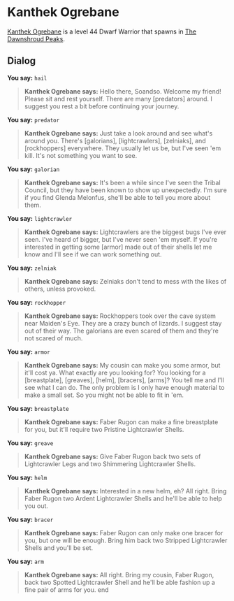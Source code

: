# Kanthek Ogrebane



[Kanthek Ogrebane](/npc/174089) is a level 44 Dwarf Warrior that spawns in [The Dawnshroud Peaks](/zone/174).



## Dialog

**You say:** `hail`



>**Kanthek Ogrebane says:** Hello there, Soandso. Welcome my friend! Please sit and rest yourself. There are many [predators] around. I suggest you rest a bit before continuing your journey.

**You say:** `predator`



>**Kanthek Ogrebane says:** Just take a look around and see what's around you. There's [galorians], [lightcrawlers], [zelniaks], and [rockhoppers] everywhere. They usually let us be, but I've seen 'em kill. It's not something you want to see.

**You say:** `galorian`



>**Kanthek Ogrebane says:** It's been a while since I've seen the Tribal Council, but they have been known to show up unexpectedly. I'm sure if you find Glenda Melonfus, she'll be able to tell you more about them.

**You say:** `lightcrawler`



>**Kanthek Ogrebane says:** Lightcrawlers are the biggest bugs I've ever seen. I've heard of bigger, but I've never seen 'em myself. If you're interested in getting some [armor] made out of their shells let me know and I'll see if we can work something out.

**You say:** `zelniak`



>**Kanthek Ogrebane says:** Zelniaks don't tend to mess with the likes of others, unless provoked.

**You say:** `rockhopper`



>**Kanthek Ogrebane says:** Rockhoppers took over the cave system near Maiden's Eye. They are a crazy bunch of lizards. I suggest stay out of their way. The galorians are even scared of them and they're not scared of much.

**You say:** `armor`



>**Kanthek Ogrebane says:** My cousin can make you some armor, but it'll cost ya. What exactly are you looking for? You looking for a [breastplate], [greaves], [helm], [bracers], [arms]? You tell me and I'll see what I can do. The only problem is I only have enough material to make a small set. So you might not be able to fit in 'em.

**You say:** `breastplate`



>**Kanthek Ogrebane says:** Faber Rugon can make a fine breastplate for you, but it'll require two Pristine Lightcrawler Shells.

**You say:** `greave`



>**Kanthek Ogrebane says:** Give Faber Rugon back two sets of Lightcrawler Legs and two Shimmering Lightcrawler Shells.

**You say:** `helm`



>**Kanthek Ogrebane says:** Interested in a new helm, eh? All right. Bring Faber Rugon two Ardent Lightcrawler Shells and he'll be able to help you out.

**You say:** `bracer`



>**Kanthek Ogrebane says:** Faber Rugon can only make one bracer for you, but one will be enough. Bring him back two Stripped Lightcrawler Shells and you'll be set.

**You say:** `arm`



>**Kanthek Ogrebane says:** All right. Bring my cousin, Faber Rugon, back two Spotted Lightcrawler Shell and he'll be able fashion up a fine pair of arms for you.
end
